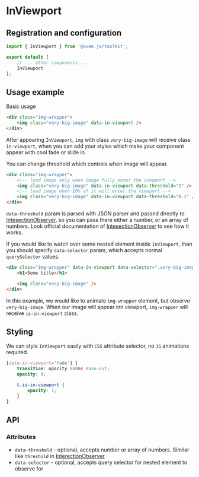 # InViewport

## Registration and configuration

```ts
import { InViewport } from '@ovee.js/toolkit';

export default [
    // ... other components ...
    InViewport
];
```

## Usage example

Basic usage

```html
<div class="img-wrapper">
    <img class="very-big-image" data-in-viewport />
</div>
```

After appearing `InViewport`, `img` with class `very-big-image` will receive class `in-viewport`, when you can add your styles which make your component appear with cool fade or slide in.

You can change threshold which controls when image will appear.

```html
<div class="img-wrapper">
    <!-- load image only when image fully enter the viewport -->
    <img class="very-big-image" data-in-viewport data-threshold="1" />
    <!-- load image when 10% of it will enter the viewport -->
    <img class="very-big-image" data-in-viewport data-threshold="0.1" />
</div>
```

`data-threshold` param is parsed with JSON parser and passed directly to [IntesectionObserver](https://developer.mozilla.org/en-US/docs/Web/API/IntersectionObserver/IntersectionObserver), so you can pass there either a number, or an array of numbers. Look official documentation of [IntesectionObserver](https://developer.mozilla.org/en-US/docs/Web/API/IntersectionObserver/IntersectionObserver) to see how it works.

If you would like to watch over some nested element inside `InViewport`, than you should specify `data-selector` param, which accepts normal `querySelector` values.

```html
<div class="img-wrapper" data-in-viewport data-selector=".very-big-image">
    <h1>Some title</h1>

    <img class="very-big-image" />
</div>
```

In this example, we would like to animate `img-wrapper` element, but observe `very-big-image`. When our image will appear inn viewport, `img-wrapper` will receive `is-in-viewport` class.

## Styling

We can style `InViewport` easily with `CSS` attribute selector, no `JS` animations required.

```scss
[data-in-viewport='fade'] {
    transition: opacity 800ms ease-out;
	opacity: 0;

    &.is-in-viewport {
        opacity: 1;
    }
}
```

## API

### Attributes

 - `data-threshold` - optional, accepts number or array of numbers. Similar like `threshold` in [InterectionObserver](https://developer.mozilla.org/en-US/docs/Web/API/IntersectionObserver/IntersectionObserver)
 - `data-selector` - optional, accepts query selector for nested element to observe for

<!-- TODO: modes: normal, above, always -->
